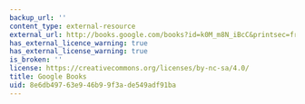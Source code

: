 ```yaml
---
backup_url: ''
content_type: external-resource
external_url: http://books.google.com/books?id=k0M_m8N_iBcC&printsec=frontcover
has_external_licence_warning: true
has_external_license_warning: true
is_broken: ''
license: https://creativecommons.org/licenses/by-nc-sa/4.0/
title: Google Books
uid: 8e6db497-63e9-46b9-9f3a-de549adf91ba
---
```

